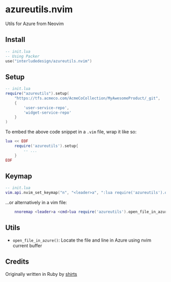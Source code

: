 # azureutils.nvim
Utils for Azure from Neovim

## Install
```lua
-- init.lua
-- Using Packer
use("interludedesign/azureutils.nvim")
```

## Setup
```lua
-- init.lua
require("azureutils").setup(
	"https://tfs.acmeco.com/AcmeCoCollection/MyAwesomeProduct/_git",
	{
		'user-service-repo',
		'widget-service-repo'
	}
)
```

To embed the above code snippet in a `.vim` file, wrap it like so:

```lua
lua << EOF
	require('azureutils').setup{
		-- ...
	}
EOF
```

## Keymap
```lua
-- init.lua
vim.api.nvim_set_keymap("n", "<leader>a", ":lua require('azureutils').open_file_in_azure()<CR>", {noremap = true})
```

...or alternatively in a vim file:

```lua
	nnoremap <leader>a <cmd>lua require('azureutils').open_file_in_azure()<CR>
```

## Utils
- `open_file_in_azure()`: Locate the file and line in Azure using nvim current buffer

## Credits
Originally written in Ruby by [shirts](https://github.com/shirts)
